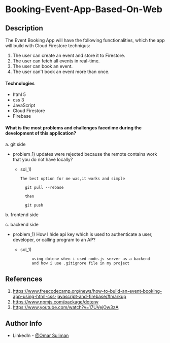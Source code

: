 # Booking-Event-App-Based-On-Web


## Description
The Event Booking App will have the following functionalities, which the app will build with Cloud Firestore techniqus:

1) The user can create an event and store it to Firestore.
2) The user can fetch all events in real-time.
3) The user can book an event.
4) The user can't book an event more than once.



#### Technologies

- html 5
- css 3
- JavaScript
- Cloud Firestore 
- Firebase

#### What is the most problems and challenges faced me during the development of this application?

a. git side
   - problem_1) updates were rejected because the remote contains work that you do not have locally?
        -   sol_1)
               
                The best option for me was,it works and simple

                  git pull --rebase

                  then

                  git push


b. frontend side




c. backend side
-    problem_1) How I hide api key which is used to authenticate a user, developer, or calling program to an AP? 
       -   sol_1)
                   
                    using dotenv when i used node.js server as a backend 
                    and how i use .gitignore file in my project


## References

1) https://www.freecodecamp.org/news/how-to-build-an-event-booking-app-using-html-css-javascript-and-firebase/#markup
2) https://www.npmjs.com/package/dotenv
3) https://www.youtube.com/watch?v=17UVejOw3zA


## Author Info

- LinkedIn - [@Omar Suliman](https://www.linkedin.com/in/omar-abusabha)

